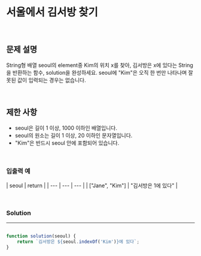 # 서울에서 김서방 찾기
<br/>

## 문제 설명
String형 배열 seoul의 element중 Kim의 위치 x를 찾아, 김서방은 x에 있다는 String을 반환하는 함수, solution을 완성하세요. seoul에 "Kim"은 오직 한 번만 나타나며 잘못된 값이 입력되는 경우는 없습니다.

<br/>


## 제한 사항
- seoul은 길이 1 이상, 1000 이하인 배열입니다.
- seoul의 원소는 길이 1 이상, 20 이하인 문자열입니다.
- "Kim"은 반드시 seoul 안에 포함되어 있습니다.

<br/>


### 입출력 예
| seoul | return |
| --- | --- | --- |
| ["Jane", "Kim"] | "김서방은 1에 있다" |

	
<br/>


### Solution

---

```javascript

function solution(seoul) {
    return `김서방은 ${seoul.indexOf('Kim')}에 있다`;
}

```